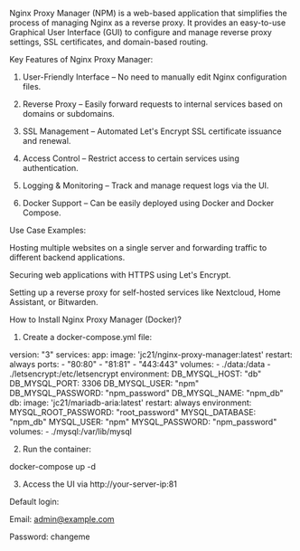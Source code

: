Nginx Proxy Manager (NPM) is a web-based application that simplifies the process of managing Nginx as a reverse proxy. It provides an easy-to-use Graphical User Interface (GUI) to configure and manage reverse proxy settings, SSL certificates, and domain-based routing.

Key Features of Nginx Proxy Manager:

1. User-Friendly Interface – No need to manually edit Nginx configuration files.


2. Reverse Proxy – Easily forward requests to internal services based on domains or subdomains.


3. SSL Management – Automated Let's Encrypt SSL certificate issuance and renewal.


4. Access Control – Restrict access to certain services using authentication.


5. Logging & Monitoring – Track and manage request logs via the UI.


6. Docker Support – Can be easily deployed using Docker and Docker Compose.



Use Case Examples:

Hosting multiple websites on a single server and forwarding traffic to different backend applications.

Securing web applications with HTTPS using Let's Encrypt.

Setting up a reverse proxy for self-hosted services like Nextcloud, Home Assistant, or Bitwarden.


How to Install Nginx Proxy Manager (Docker)?

1. Create a docker-compose.yml file:

version: "3"
services:
  app:
    image: 'jc21/nginx-proxy-manager:latest'
    restart: always
    ports:
      - "80:80"
      - "81:81"
      - "443:443"
    volumes:
      - ./data:/data
      - ./letsencrypt:/etc/letsencrypt
    environment:
      DB_MYSQL_HOST: "db"
      DB_MYSQL_PORT: 3306
      DB_MYSQL_USER: "npm"
      DB_MYSQL_PASSWORD: "npm_password"
      DB_MYSQL_NAME: "npm_db"
  db:
    image: 'jc21/mariadb-aria:latest'
    restart: always
    environment:
      MYSQL_ROOT_PASSWORD: "root_password"
      MYSQL_DATABASE: "npm_db"
      MYSQL_USER: "npm"
      MYSQL_PASSWORD: "npm_password"
    volumes:
      - ./mysql:/var/lib/mysql


2. Run the container:

docker-compose up -d


3. Access the UI via http://your-server-ip:81

Default login:

Email: admin@example.com

Password: changeme

